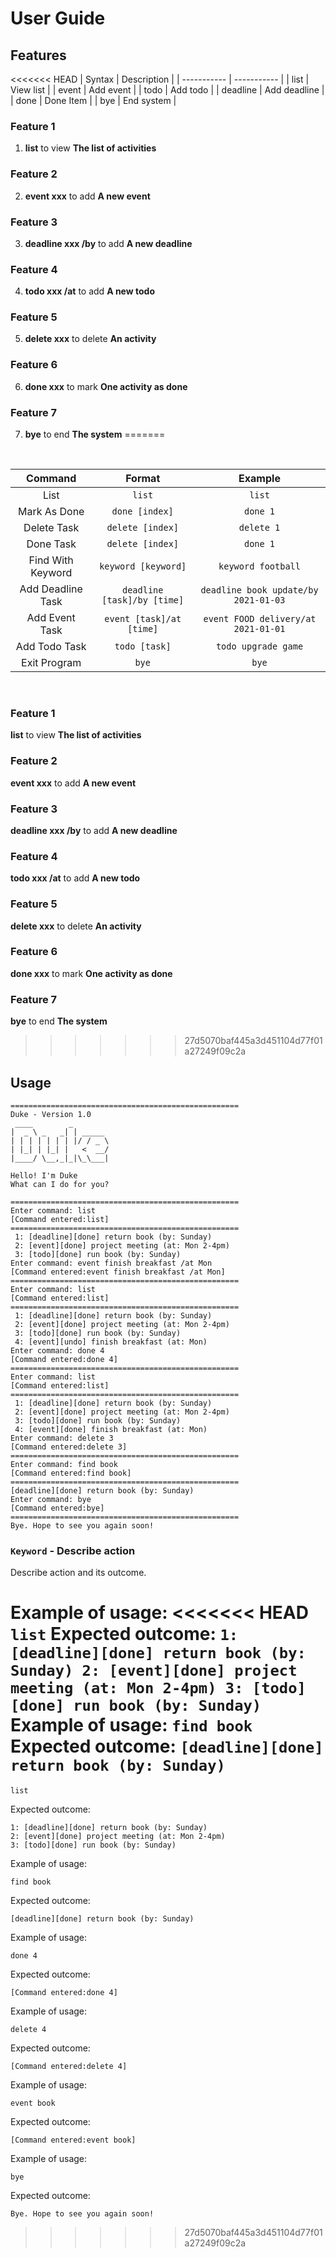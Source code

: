 # User Guide

## Features 
<<<<<<< HEAD
| Syntax      | Description |
| ----------- | ----------- |
| list      | View list       |
| event   | Add event        |
| todo      | Add todo       |
| deadline   | Add deadline  |
| done      | Done Item      |
| bye   | End system        |
### Feature 1 
1. **list** to view **The list of activities**
### Feature 2
2. **event xxx** to add **A new event**
### Feature 3
3. **deadline xxx /by** to add **A new deadline**
### Feature 4
4. **todo xxx /at** to add **A new todo**
### Feature 5
5. **delete xxx** to delete **An activity**
### Feature 6
6. **done xxx** to mark **One activity as done**
### Feature 7
7. **bye** to end **The system**
=======

&nbsp;

| Command | Format | Example |
|:-------:|:----------:|:-------------------:|
| List|`list`|`list`|
| Mark As Done|`done [index]`|`done 1`|
| Delete Task|`delete [index]`|`delete 1`|
| Done Task|`delete [index]`|`done 1`|
| Find With Keyword|`keyword [keyword]`|`keyword football`|
| Add Deadline Task|`deadline [task]/by [time]`|`deadline book update/by 2021-01-03`|
| Add Event Task|`event [task]/at [time]`|`event FOOD delivery/at 2021-01-01`|
| Add Todo Task|`todo [task]`|`todo upgrade game`|
| Exit Program|`bye`|`bye`|

&nbsp;

### Feature 1 
**list** to view **The list of activities**
### Feature 2
**event xxx** to add **A new event**
### Feature 3
**deadline xxx /by** to add **A new deadline**
### Feature 4
**todo xxx /at** to add **A new todo**
### Feature 5
**delete xxx** to delete **An activity**
### Feature 6
**done xxx** to mark **One activity as done**
### Feature 7
**bye** to end **The system**
>>>>>>> 27d5070baf445a3d451104d77f01a27249f09c2a

## Usage

```
===================================================
Duke - Version 1.0
 ____        _        
|  _ \ _   _| | _____ 
| | | | | | | |/ / _ \
| |_| | |_| |   <  __/
|____/ \__,_|_|\_\___|

Hello! I'm Duke
What can I do for you?

===================================================
Enter command: list
[Command entered:list]
===================================================
 1: [deadline][done] return book (by: Sunday)
 2: [event][done] project meeting (at: Mon 2-4pm)
 3: [todo][done] run book (by: Sunday)
Enter command: event finish breakfast /at Mon
[Command entered:event finish breakfast /at Mon]
===================================================
Enter command: list
[Command entered:list]
===================================================
 1: [deadline][done] return book (by: Sunday)
 2: [event][done] project meeting (at: Mon 2-4pm)
 3: [todo][done] run book (by: Sunday)
 4: [event][undo] finish breakfast (at: Mon)
Enter command: done 4
[Command entered:done 4]
===================================================
Enter command: list
[Command entered:list]
===================================================
 1: [deadline][done] return book (by: Sunday)
 2: [event][done] project meeting (at: Mon 2-4pm)
 3: [todo][done] run book (by: Sunday)
 4: [event][done] finish breakfast (at: Mon)
Enter command: delete 3
[Command entered:delete 3]
===================================================
Enter command: find book
[Command entered:find book]
===================================================
[deadline][done] return book (by: Sunday)
Enter command: bye
[Command entered:bye]
===================================================
Bye. Hope to see you again soon!
```

### `Keyword` - Describe action

Describe action and its outcome.

Example of usage: 
<<<<<<< HEAD
`
list
`
Expected outcome:
`
1: [deadline][done] return book (by: Sunday)
2: [event][done] project meeting (at: Mon 2-4pm)
3: [todo][done] run book (by: Sunday)
`
Example of usage:
`
find book
`
Expected outcome:
`
[deadline][done] return book (by: Sunday)
`
=======

```
list
```

Expected outcome:

```
1: [deadline][done] return book (by: Sunday)
2: [event][done] project meeting (at: Mon 2-4pm)
3: [todo][done] run book (by: Sunday)
```

Example of usage:

```
find book
```

Expected outcome:

```
[deadline][done] return book (by: Sunday)
```

Example of usage:

```
done 4
```

Expected outcome:

```
[Command entered:done 4]
```

Example of usage:

```
delete 4
```

Expected outcome:

```
[Command entered:delete 4]
```

Example of usage:

```
event book
```

Expected outcome:

```
[Command entered:event book]
```

Example of usage:

```
bye
```

Expected outcome:

```
Bye. Hope to see you again soon!
```
>>>>>>> 27d5070baf445a3d451104d77f01a27249f09c2a
